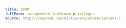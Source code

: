 ```yaml
---
title: IBRP
fullForm: independent bathroom privileges
source: https://openmd.com/dictionary/abbreviations/i
---
```

